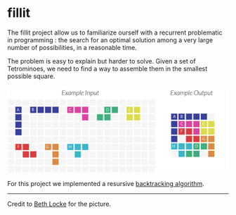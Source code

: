 # fillit

The fillit project allow us to familiarize ourself with a recurrent problematic in programming : the search for an optimal solution among a very large number of possibilities, in a reasonable time.

The problem is easy to explain but harder to solve. Given a set of Tetrominoes, we need to find a way to assemble them in the smallest possible square.

![Example](rcs/Example_of_solving.png)

For this project we implemented a resursive [backtracking algorithm](https://en.wikipedia.org/wiki/Backtracking).

---

Credit to [Beth Locke](https://medium.com/@bethnenniger) for the picture.
